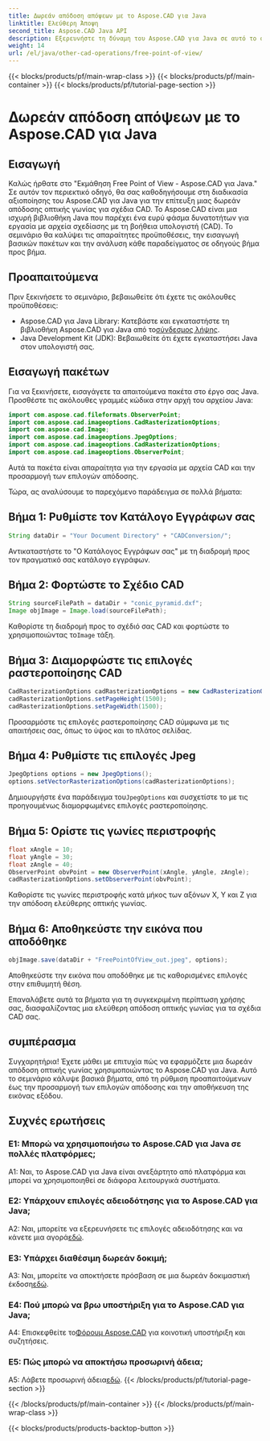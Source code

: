 ```yaml
---
title: Δωρεάν απόδοση απόψεων με το Aspose.CAD για Java
linktitle: Ελεύθερη Άποψη
second_title: Aspose.CAD Java API
description: Εξερευνήστε τη δύναμη του Aspose.CAD για Java σε αυτό το σεμινάριο για την επίτευξη μιας δωρεάν απόδοσης οπτικής γωνίας για σχέδια CAD. Απελευθερώστε τις δυνατότητες του Aspose.CAD.
weight: 14
url: /el/java/other-cad-operations/free-point-of-view/
---
```


{{< blocks/products/pf/main-wrap-class >}}
{{< blocks/products/pf/main-container >}}
{{< blocks/products/pf/tutorial-page-section >}}

# Δωρεάν απόδοση απόψεων με το Aspose.CAD για Java

## Εισαγωγή

Καλώς ήρθατε στο "Εκμάθηση Free Point of View - Aspose.CAD για Java." Σε αυτόν τον περιεκτικό οδηγό, θα σας καθοδηγήσουμε στη διαδικασία αξιοποίησης του Aspose.CAD για Java για την επίτευξη μιας δωρεάν απόδοσης οπτικής γωνίας για σχέδια CAD. Το Aspose.CAD είναι μια ισχυρή βιβλιοθήκη Java που παρέχει ένα ευρύ φάσμα δυνατοτήτων για εργασία με αρχεία σχεδίασης με τη βοήθεια υπολογιστή (CAD). Το σεμινάριο θα καλύψει τις απαραίτητες προϋποθέσεις, την εισαγωγή βασικών πακέτων και την ανάλυση κάθε παραδείγματος σε οδηγούς βήμα προς βήμα.

## Προαπαιτούμενα

Πριν ξεκινήσετε το σεμινάριο, βεβαιωθείτε ότι έχετε τις ακόλουθες προϋποθέσεις:
-  Aspose.CAD για Java Library: Κατεβάστε και εγκαταστήστε τη βιβλιοθήκη Aspose.CAD για Java από το[σύνδεσμος λήψης](https://releases.aspose.com/cad/java/).
- Java Development Kit (JDK): Βεβαιωθείτε ότι έχετε εγκαταστήσει Java στον υπολογιστή σας.

## Εισαγωγή πακέτων

Για να ξεκινήσετε, εισαγάγετε τα απαιτούμενα πακέτα στο έργο σας Java. Προσθέστε τις ακόλουθες γραμμές κώδικα στην αρχή του αρχείου Java:
```java
import com.aspose.cad.fileformats.ObserverPoint;
import com.aspose.cad.imageoptions.CadRasterizationOptions;
import com.aspose.cad.Image;
import com.aspose.cad.imageoptions.JpegOptions;
import com.aspose.cad.imageoptions.CadRasterizationOptions;
import com.aspose.cad.imageoptions.ObserverPoint;
```

Αυτά τα πακέτα είναι απαραίτητα για την εργασία με αρχεία CAD και την προσαρμογή των επιλογών απόδοσης.

Τώρα, ας αναλύσουμε το παρεχόμενο παράδειγμα σε πολλά βήματα:

## Βήμα 1: Ρυθμίστε τον Κατάλογο Εγγράφων σας

```java
String dataDir = "Your Document Directory" + "CADConversion/";
```

Αντικαταστήστε το "Ο Κατάλογος Εγγράφων σας" με τη διαδρομή προς τον πραγματικό σας κατάλογο εγγράφων.

## Βήμα 2: Φορτώστε το Σχέδιο CAD

```java
String sourceFilePath = dataDir + "conic_pyramid.dxf";
Image objImage = Image.load(sourceFilePath);
```

Καθορίστε τη διαδρομή προς το σχέδιό σας CAD και φορτώστε το χρησιμοποιώντας το`Image` τάξη.

## Βήμα 3: Διαμορφώστε τις επιλογές ραστεροποίησης CAD

```java
CadRasterizationOptions cadRasterizationOptions = new CadRasterizationOptions();
cadRasterizationOptions.setPageHeight(1500);
cadRasterizationOptions.setPageWidth(1500);
```

Προσαρμόστε τις επιλογές ραστεροποίησης CAD σύμφωνα με τις απαιτήσεις σας, όπως το ύψος και το πλάτος σελίδας.

## Βήμα 4: Ρυθμίστε τις επιλογές Jpeg

```java
JpegOptions options = new JpegOptions();
options.setVectorRasterizationOptions(cadRasterizationOptions);
```

 Δημιουργήστε ένα παράδειγμα του`JpegOptions` και συσχετίστε το με τις προηγουμένως διαμορφωμένες επιλογές ραστεροποίησης.

## Βήμα 5: Ορίστε τις γωνίες περιστροφής

```java
float xAngle = 10;
float yAngle = 30;
float zAngle = 40;
ObserverPoint obvPoint = new ObserverPoint(xAngle, yAngle, zAngle);
cadRasterizationOptions.setObserverPoint(obvPoint);
```

Καθορίστε τις γωνίες περιστροφής κατά μήκος των αξόνων X, Y και Z για την απόδοση ελεύθερης οπτικής γωνίας.

## Βήμα 6: Αποθηκεύστε την εικόνα που αποδόθηκε

```java
objImage.save(dataDir + "FreePointOfView_out.jpeg", options);
```

Αποθηκεύστε την εικόνα που αποδόθηκε με τις καθορισμένες επιλογές στην επιθυμητή θέση.

Επαναλάβετε αυτά τα βήματα για τη συγκεκριμένη περίπτωση χρήσης σας, διασφαλίζοντας μια ελεύθερη απόδοση οπτικής γωνίας για τα σχέδια CAD σας.

## συμπέρασμα

Συγχαρητήρια! Έχετε μάθει με επιτυχία πώς να εφαρμόζετε μια δωρεάν απόδοση οπτικής γωνίας χρησιμοποιώντας το Aspose.CAD για Java. Αυτό το σεμινάριο κάλυψε βασικά βήματα, από τη ρύθμιση προαπαιτούμενων έως την προσαρμογή των επιλογών απόδοσης και την αποθήκευση της εικόνας εξόδου.

## Συχνές ερωτήσεις

### Ε1: Μπορώ να χρησιμοποιήσω το Aspose.CAD για Java σε πολλές πλατφόρμες;

A1: Ναι, το Aspose.CAD για Java είναι ανεξάρτητο από πλατφόρμα και μπορεί να χρησιμοποιηθεί σε διάφορα λειτουργικά συστήματα.

### Ε2: Υπάρχουν επιλογές αδειοδότησης για το Aspose.CAD για Java;

 A2: Ναι, μπορείτε να εξερευνήσετε τις επιλογές αδειοδότησης και να κάνετε μια αγορά[εδώ](https://purchase.aspose.com/buy).

### Ε3: Υπάρχει διαθέσιμη δωρεάν δοκιμή;

 A3: Ναι, μπορείτε να αποκτήσετε πρόσβαση σε μια δωρεάν δοκιμαστική έκδοση[εδώ](https://releases.aspose.com/).

### Ε4: Πού μπορώ να βρω υποστήριξη για το Aspose.CAD για Java;

 A4: Επισκεφθείτε το[Φόρουμ Aspose.CAD](https://forum.aspose.com/c/cad/19) για κοινοτική υποστήριξη και συζητήσεις.

### Ε5: Πώς μπορώ να αποκτήσω προσωρινή άδεια;

 A5: Λάβετε προσωρινή άδεια[εδώ](https://purchase.aspose.com/temporary-license/).
{{< /blocks/products/pf/tutorial-page-section >}}

{{< /blocks/products/pf/main-container >}}
{{< /blocks/products/pf/main-wrap-class >}}

{{< blocks/products/products-backtop-button >}}
